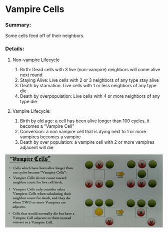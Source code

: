 # Vampire Cells

### Summary:

Some cells feed off of their neighbors.

### Details:

1. Non-vampire Lifecycle
    1. Birth: Dead cells with 3 live (non-vampire) neighbors will come alive next round
    1. Staying Alive: Live cells with 2 or 3 neighbors of any type stay alive 
    1. Death by starvation: Live cells with 1 or less neighbors of any type die
    1. Death by overpopulation: Live cells with 4 or more neighbors of any type die
  
1. Vampire Lifecycle:
    1. Birth by old age: a cell has been alive longer than 100 cycles, it becomes a "Vampire Cell"
    1. Conversion: a non vampire cell that is dying next to 1 or more vampires becomes a vampire
    1. Death by over population:  a vampire cell with 2 or more vampires adjacent will die




![image](images/vampire_cells.jpg)
